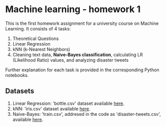 # Machine learning - homework 1
This is the first homework assignment for a university course on Machine Learning.
It consists of 4 tasks:

1. Theoretical Questions
2. Linear Regression
3. kNN (k-Nearest Neighbors)
4. Cleaning text data, **Naive-Bayes classification**, calculating LR (Likelihood Ratio) values, and analyzing disaster tweets 

Further explanation for each task is provided in the corresponding Python notebooks.

## Datasets
1. Linear Regression: 'bottle.csv' dataset available [here](https://www.kaggle.com/datasets/sohier/calcofi?select=bottle.csv).
2. kNN: 'iris.csv' dataset available [here](/data/iris.csv).
3. Naive-Bayes: 'train.csv', addresed in the code as 'disaster-tweets.csv', available [here](https://www.kaggle.com/competitions/nlp-getting-started/data?select=train.csv).
